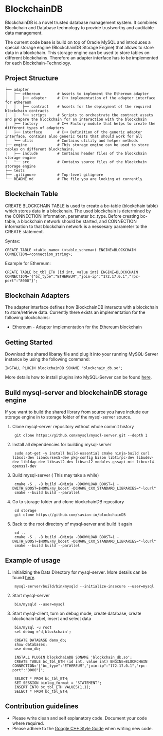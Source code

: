 # BlockchainDB
BlockchainDB is a novel trusted database management system. It combines Blockchain and Database technology to provide trustworthy and auditable data management.

The current code base is build on top of Oracle MySQL and introduces a special storage engine (BlockchainDB Storage Engine) that allows to store data in a blockchain. This storage engine can be used to store tables on different blockchains. Therefore an adapter interface has to be implemented for each Blockchain-Technology.

## Project Structure

```
├── adapter
│   ├── ethereum        # Assets to implement the Ethereum adapter
│   │   ├── adapter     # C++ implementation of the adapter interface for ethereum
│   │   ├── contract    # Assets for the deployment of the required blockchain contracts
│   |   └── scripts     # Scripts to orchestrate the contract assets and prepare the blockchain for an interaction with the blockchain
│   ├── factory         # C++ Factory module that helps to create the different types of adapters
│   ├── interface       # C++ Definition of the generic adapter interface, contains also generic tests that should work for all
│   └── utils           # Contains utility and helper methods
├── engine              # This storage engine can be used to store tables on different blockchains.
|   ├── include         # Contains header files of the blockchain storage engine
|   └── src             # Contains source files of the blockchain storage engine
├── tests
├── .gitignore          # Top-level gitignore
└── README.md           # The file you are looking at currently
```

## Blockchain Table

CREATE BLOCKCHAIN TABLE is used to create a bc-table (blockchain table) which stores data in a blockchain. The used blockchain is determined by the CONNECTION information, parameter bc_type. Before creating bc-table, a blockchain network should be started, and CONNECTION information to that blockchain network is a nessesary parameter to the CREATE statement.

Syntax:

    CREATE TABLE <table_name> (<table_schema>) ENGINE=BLOCKCHAIN CONNECTION=<connection_string>;

Example for Ethereum:

    CREATE TABLE bc_tbl_ETH (id int, value int) ENGINE=BLOCKCHAIN CONNECTION='{"bc_type":"ETHEREUM","join-ip":"172.17.0.1","rpc-port":"8000"}';

## Blockchain Adapters

The adapter interface defines how BlockchainDB interacts with a blockchain to store/retrieve data. Currently there exists an implementation for the following blockchains:

-   Ethereum - Adapter implementation for the [Ethereum](https://ethereum.org/) blockchain


## Getting Started
Download the shared libaray file and plug it into your running MySQL-Server instance by using the following command:

    INSTALL PLUGIN blockchainDB SONAME 'blockchain_db.so';

More details how to install plugins into MySQL-Server can be found [here](https://dev.mysql.com/doc/refman/8.0/en/plugin-loading.html#server-plugin-installing-install-plugin).


## Build mysql-server and blockchainDB storage engine
If you want to build the shared library from source you have include our storage engine in to storage folder of the mysql-server source.

1. Clone mysql-server repository without whole commit history

        git clone https://github.com/mysql/mysql-server.git --depth 1

2. Install all dependencies for building mysql-server

        sudo apt-get -y install build-essential cmake ninja-build curl libssl-dev libncurses5-dev pkg-config bison libtirpc-dev libudev-dev libldap-dev libsasl2-dev libsasl2-modules-gssapi-mit libcurl4-openssl-dev

3. Build mysql-server ( This may take a while)

        cmake -S . -B build -GNinja -DDOWNLOAD_BOOST=1 -DWITH_BOOST=$HOME/my_boost -DCMAKE_CXX_STANDARD_LIBRARIES="-lcurl"
        cmake --build build --parallel

4. Go to storage folder and clone blockchainDB repository

        cd storage
        git clone https://github.com/savian-io/blockchainDB

5. Back to the root directory of mysql-server and build it again

        cd ..
        cmake -S . -B build -GNinja -DDOWNLOAD_BOOST=1 -DWITH_BOOST=$HOME/my_boost -DCMAKE_CXX_STANDARD_LIBRARIES="-lcurl"
        cmake --build build --parallel

## Example of usage

1. Initializing the Data Directory for mysql-server. More details can be found [here](https://dev.mysql.com/doc/refman/5.7/en/data-directory-initialization.htmln).

        mysql-server/build/bin/mysqld --initialize-insecure --user=mysql

2. Start mysql-server

        bin/mysqld --user=mysql

3. Start mysql-client, turn on debug mode, create database, create blockchain tabel, insert and select data

        bin/mysql -u root
        set debug ='d,blockchain';
        
        CREATE DATABASE demo_db;
        show databases;
        use demo_db;

        INSTALL PLUGIN blockchainDB SONAME 'blockchain_db.so';
        CREATE TABLE bc_tbl_ETH (id int, value int) ENGINE=BLOCKCHAIN CONNECTION='{"bc_type":"ETHEREUM","join-ip":"172.17.0.1","rpc-port":"8000"}';

        SELECT * FROM bc_tbl_ETH;
        SET SESSION binlog_format = 'STATEMENT';
        INSERT INTO bc_tbl_ETH VALUES(1,1);
        SELECT * FROM bc_tbl_ETH;

## Contribution guidelines
* Please write clean and self explanatory code. Document your code where required.
* Please adhere to the [Google C++ Style Guide](https://google.github.io/styleguide/cppguide.html) when writing new code.
